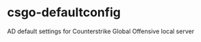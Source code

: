 csgo-defaultconfig
==================

AD default settings for Counterstrike Global Offensive local server
